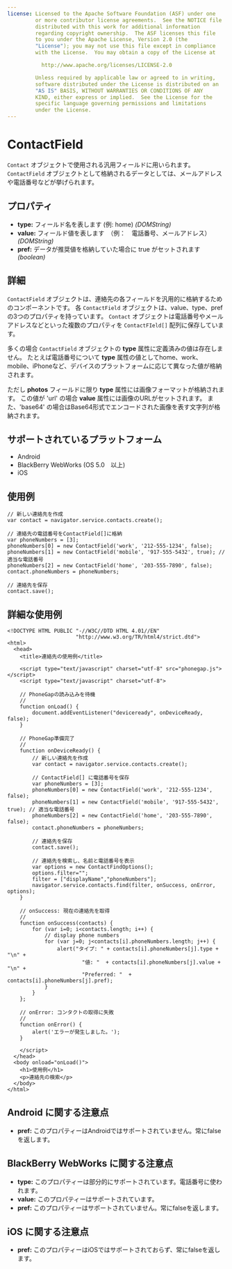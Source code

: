 ```yaml
---
license: Licensed to the Apache Software Foundation (ASF) under one
         or more contributor license agreements.  See the NOTICE file
         distributed with this work for additional information
         regarding copyright ownership.  The ASF licenses this file
         to you under the Apache License, Version 2.0 (the
         "License"); you may not use this file except in compliance
         with the License.  You may obtain a copy of the License at

           http://www.apache.org/licenses/LICENSE-2.0

         Unless required by applicable law or agreed to in writing,
         software distributed under the License is distributed on an
         "AS IS" BASIS, WITHOUT WARRANTIES OR CONDITIONS OF ANY
         KIND, either express or implied.  See the License for the
         specific language governing permissions and limitations
         under the License.
---
```


ContactField
============

 `Contact` オブジェクトで使用される汎用フィールドに用いられます。
 `ContactField` オブジェクトとして格納されるデータとしては、メールアドレスや電話番号などが挙げられます。

プロパティ
----------

- __type:__ フィールド名を表します (例: home) _(DOMString)_
- __value:__ フィールド値を表します　（例：　電話番号、メールアドレス） _(DOMString)_
- __pref:__ データが推奨値を格納していた場合に true がセットされます _(boolean)_

詳細
-------

 `ContactField` オブジェクトは、連絡先の各フィールドを汎用的に格納するためのコンポーネントです。
 各 `ContactField` オブジェクトは、value、type、pref の3つのプロパティを持っています。
 `Contact` オブジェクトは電話番号やメールアドレスなどといった複数のプロパティを `ContactFIeld[]` 配列に保存しています。

多くの場合 `ContactField` オブジェクトの __type__ 属性に定義済みの値は存在しません。
たとえば電話番号について __type__ 属性の値としてhome、work、mobile、iPhoneなど、デバイスのプラットフォームに応じて異なった値が格納されます。

ただし __photos__ フィールドに限り __type__ 属性には画像フォーマットが格納されます。
この値が 'url' の場合 __value__ 属性には画像のURLがセットされます。
また、'base64' の場合はBase64形式でエンコードされた画像を表す文字列が格納されます。

サポートされているプラットフォーム
-------------------

- Android
- BlackBerry WebWorks (OS 5.0　以上)
- iOS

使用例
-------------

	// 新しい連絡先を作成
	var contact = navigator.service.contacts.create();
	
	// 連絡先の電話番号をContactField[]に格納
	var phoneNumbers = [3];
	phoneNumbers[0] = new ContactField('work', '212-555-1234', false);
	phoneNumbers[1] = new ContactField('mobile', '917-555-5432', true); // 適当な電話番号
	phoneNumbers[2] = new ContactField('home', '203-555-7890', false);
	contact.phoneNumbers = phoneNumbers;
	
	// 連絡先を保存
	contact.save();

詳細な使用例
------------

    <!DOCTYPE HTML PUBLIC "-//W3C//DTD HTML 4.01//EN"
                          "http://www.w3.org/TR/html4/strict.dtd">
    <html>
      <head>
        <title>連絡先の使用例</title>

        <script type="text/javascript" charset="utf-8" src="phonegap.js"></script>
        <script type="text/javascript" charset="utf-8">

        // PhoneGapの読み込みを待機
        //
        function onLoad() {
            document.addEventListener("deviceready", onDeviceReady, false);
        }

        // PhoneGap準備完了
        //
        function onDeviceReady() {
			// 新しい連絡先を作成
			var contact = navigator.service.contacts.create();

			// ContactField[] に電話番号を保存
			var phoneNumbers = [3];
			phoneNumbers[0] = new ContactField('work', '212-555-1234', false);
			phoneNumbers[1] = new ContactField('mobile', '917-555-5432', true); // 適当な電話番号
			phoneNumbers[2] = new ContactField('home', '203-555-7890', false);
			contact.phoneNumbers = phoneNumbers;

			// 連絡先を保存
			contact.save();

			// 連絡先を検索し、名前と電話番号を表示
			var options = new ContactFindOptions();
			options.filter="";
			filter = ["displayName","phoneNumbers"];
			navigator.service.contacts.find(filter, onSuccess, onError, options);
        }
    
        // onSuccess: 現在の連絡先を取得
        //
		function onSuccess(contacts) {
			for (var i=0; i<contacts.length; i++) {
				// display phone numbers
				for (var j=0; j<contacts[i].phoneNumbers.length; j++) {
					alert("タイプ: " + contacts[i].phoneNumbers[j].type + "\n" + 
							"値: "  + contacts[i].phoneNumbers[j].value + "\n" + 
							"Preferred: "  + contacts[i].phoneNumbers[j].pref);
				}
			}
		};
    
        // onError: コンタクトの取得に失敗
        //
        function onError() {
            alert('エラーが発生しました。');
        }

        </script>
      </head>
      <body onload="onLoad()">
        <h1>使用例</h1>
        <p>連絡先の検索</p>
      </body>
    </html>

Android に関する注意点
--------------

- __pref:__ このプロパティーはAndroidではサポートされていません。常にfalseを返します。

BlackBerry WebWorks に関する注意点
--------------------------------------------

- __type:__ このプロパティーは部分的にサポートされています。電話番号に使われます。
- __value:__ このプロパティーはサポートされています。
- __pref:__ このプロパティーはサポートされていません。常にfalseを返します。

iOS に関する注意点
-----------
- __pref:__ このプロパティーはiOSではサポートされておらず、常にfalseを返します。
